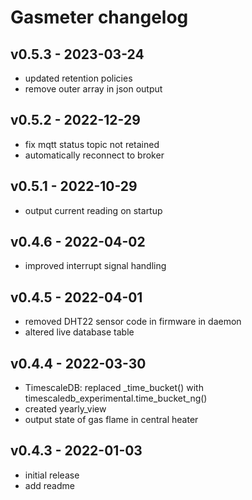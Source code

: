 # Gasmeter changelog

## v0.5.3 - 2023-03-24
* updated retention policies
* remove outer array in json output

## v0.5.2 - 2022-12-29
* fix mqtt status topic not retained
* automatically reconnect to broker

## v0.5.1 - 2022-10-29
* output current reading on startup

## v0.4.6 - 2022-04-02
* improved interrupt signal handling

## v0.4.5 - 2022-04-01
* removed DHT22 sensor code in firmware in daemon
* altered live database table

## v0.4.4 - 2022-03-30
* TimescaleDB: replaced \_time\_bucket() with timescaledb\_experimental.time\_bucket\_ng()
* created yearly\_view
* output state of gas flame in central heater

## v0.4.3 - 2022-01-03
* initial release
* add readme
